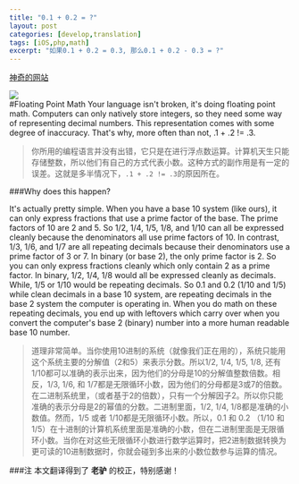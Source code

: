 ```yaml
---
title: "0.1 + 0.2 = ?"
layout: post
categories: [develop,translation]
tags: [iOS,php,math]
excerpt: "如果0.1 + 0.2 = 0.3, 那么0.1 + 0.2 - 0.3 = ?"
---
```


[神奇的网站](http://0.30000000000000004.com/)  

![](http://7xo1be.com1.z0.glb.clouddn.com/img35.pic.jpg)  
#Floating Point Math
Your language isn't broken, it's doing floating point math. Computers can only natively store integers, so they need some way of representing decimal numbers. This representation comes with some degree of inaccuracy. That's why, more often than not, .1 + .2 != .3.  
> 你所用的编程语言并没有出错，它只是在进行浮点数运算。计算机天生只能存储整数，所以他们有自己的方式代表小数。这种方式的副作用是有一定的误差。这就是多半情况下，`.1 + .2 != .3`的原因所在。  
 
###Why does this happen?

It's actually pretty simple. When you have a base 10 system (like ours), it can only express fractions that use a prime factor of the base. The prime factors of 10 are 2 and 5. So 1/2, 1/4, 1/5, 1/8, and 1/10 can all be expressed cleanly because the denominators all use prime factors of 10. In contrast, 1/3, 1/6, and 1/7 are all repeating decimals because their denominators use a prime factor of 3 or 7. In binary (or base 2), the only prime factor is 2. So you can only express fractions cleanly which only contain 2 as a prime factor. In binary, 1/2, 1/4, 1/8 would all be expressed cleanly as decimals. While, 1/5 or 1/10 would be repeating decimals. So 0.1 and 0.2 (1/10 and 1/5) while clean decimals in a base 10 system, are repeating decimals in the base 2 system the computer is operating in. When you do math on these repeating decimals, you end up with leftovers which carry over when you convert the computer's base 2 (binary) number into a more human readable base 10 number.

> 道理非常简单。当你使用10进制的系统（就像我们正在用的），系统只能用这个系统主要的分解值（2和5）来表示分数。所以1/2, 1/4, 1/5, 1/8, 还有 1/10都可以准确的表示出来，因为他们的分母是10的分解值整数倍数。相反，1/3, 1/6, 和 1/7都是无限循环小数，因为他们的分母都是3或7的倍数。在二进制系统里，（或者基于2的倍数），只有一个分解因子2。所以你只能准确的表示分母是2的幂值的分数。二进制里面，1/2, 1/4, 1/8都是准确的小数值。然而，1/5 或者 1/10都是无限循环小数。所以，0.1 和 0.2 （1/10 和 1/5）在十进制的计算机系统里面是准确的小数，但在二进制里面是无限循环小数。当你在对这些无限循环小数进行数学运算时，把2进制数据转换为更可读的10进制数据时，你就会碰到多出来的小数位数参与运算的情况。

###注
本文翻译得到了 **老驴** 的校正，特别感谢！

